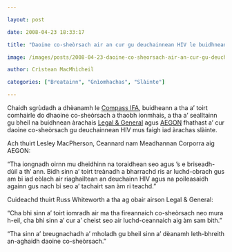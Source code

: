 ```yaml
---

layout: post

date: 2008-04-23 18:33:17

title: "Daoine co-sheòrsach air an cur gu deuchainnean HIV le buidhnean àrachais"

image: /images/posts/2008-04-23-daoine-co-sheorsach-air-an-cur-gu-deuchainnean-hiv-le-buidhnean-arachais.webp

author: Crìstean MacMhìcheil

categories: ["Breatainn", "Gnìomhachas", "Slàinte"]

---
```


Chaidh sgrùdadh a dhèanamh le [Compass IFA](http://www.compassifa.co.uk/ "Làrach-lìn aig Compass IFA"), buidheann a tha a’ toirt comhairle do dhaoine co-sheòrsach a thaobh ionmhais, a tha a’ sealltainn gu bheil na buidhnean àrachais [Legal &amp; General](http://www.legalandgeneral.com/ "Làrach-lìn aig Legal & General") agus [AEGON](http://www.aegon.com/ "Làrach-lìn aig AEGON") fhathast a’ cur daoine co-sheòrsach gu deuchainnean HIV mus faigh iad àrachas slàinte.

Ach thuirt Lesley MacPherson, Ceannard nam Meadhannan Corporra aig AEGON:

“Tha iongnadh oirnn mu dheidhinn na toraidhean seo agus ’s e briseadh-dùil a th’ ann. Bidh sinn a’ toirt treànadh a bharrachd ris ar luchd-obrach gus am bi iad eòlach air riaghailtean an deuchainn HIV agus na poileasaidh againn gus nach bi seo a’ tachairt san àm ri teachd.”

Cuideachd thuirt Russ Whiteworth a tha ag obair airson Legal &amp; General:

“Cha bhi sinn a’ toirt iomradh air ma tha fireannaich co-sheòrsach neo mura h-eil, cha bhi sinn a’ cur a’ cheist seo air luchd-ceannaich aig àm sam bith.”

“Tha sinn a’ breugnachadh a’ mholadh gu bheil sinn a’ dèanamh leth-bhreith an-aghaidh daoine co-sheòrsach.”
